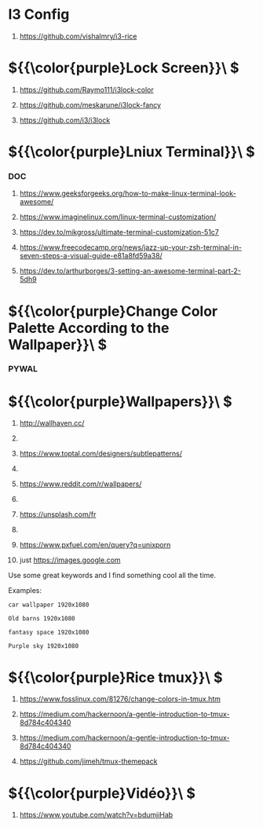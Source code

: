 # I3 Config

1) https://github.com/vishalmry/i3-rice

# ${{\color{purple}Lock Screen}}\ $

1) https://github.com/Raymo111/i3lock-color

2) https://github.com/meskarune/i3lock-fancy

3) https://github.com/i3/i3lock

# ${{\color{purple}Lniux Terminal}}\ $

### DOC 

1) https://www.geeksforgeeks.org/how-to-make-linux-terminal-look-awesome/

2) https://www.imaginelinux.com/linux-terminal-customization/

3) https://dev.to/mikgross/ultimate-terminal-customization-51c7

4) https://www.freecodecamp.org/news/jazz-up-your-zsh-terminal-in-seven-steps-a-visual-guide-e81a8fd59a38/

5) https://dev.to/arthurborges/3-setting-an-awesome-terminal-part-2-5dh9

# ${{\color{purple}Change Color Palette According to the Wallpaper}}\ $

### PYWAL

# ${{\color{purple}Wallpapers}}\ $

1) http://wallhaven.cc/
2) 
3) https://www.toptal.com/designers/subtlepatterns/
4) 
5) https://www.reddit.com/r/wallpapers/
6) 
7) https://unsplash.com/fr
8) 
9) https://www.pxfuel.com/en/query?q=unixporn

10) just https://images.google.com

Use some great keywords and I find something cool all the time.

Examples:

``car wallpaper 1920x1080``

``Old barns 1920x1080``

``fantasy space 1920x1080``

``Purple sky 1920x1080``


# ${{\color{purple}Rice tmux}}\ $

1) https://www.fosslinux.com/81276/change-colors-in-tmux.htm

2) https://medium.com/hackernoon/a-gentle-introduction-to-tmux-8d784c404340

3) https://medium.com/hackernoon/a-gentle-introduction-to-tmux-8d784c404340

4) https://github.com/jimeh/tmux-themepack


# ${{\color{purple}Vidéo}}\ $

1) https://www.youtube.com/watch?v=bdumjiHab














